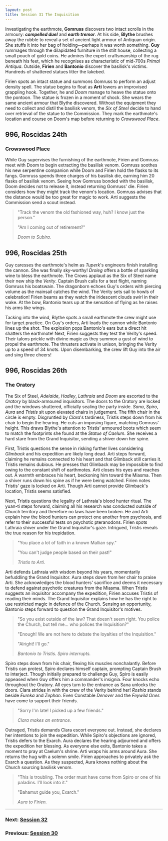 ```yaml
---
layout: post
title: Session 31 The Inquisition
---
```


Investigating the earthmote, **Gomruss** discovers two intact scrolls in the armoury: ***compelled duel*** and ***earth tremor***. At his side, **Blythe** brushes away the rubble to reveal a set of ancient light armour of Antiquan origin. She stuffs it into her bag of holding—perhaps it was worth something. **Guy** rummages through the dilapidated furniture in the stilt house, collecting a small pouch of gold coins. He admires the expert craftsmanship of the rug beneath his feet, which he recognises as characteristic of mid-700s *Primal Antiqua*. Outside, **Firien** and **Bantonio** discover the basilisk's victims. Hundreds of shattered statues litter the lakebed.

Firien spots an intact statue and summons Gomruss to perform an adjust density spell. The statue begins to float as **Arti** lowers an improvised grappling hook. Together, he and *Doom* manage to heave the statue onto the pontoon. The statue is frozen in a moment of shock. She wears the same ancient armour that Blythe discovered. Without the equipment they need to collect and distil the basilisk venom, the *Six of Steel* decide to hand over retrieval of the statue to the Commission. They mark the earthmote's location and course on Doom's map before returning to *Crowswood Place*.

## **996, Roscidas 24th**

### Crowswood Place

While Guy supervises the furnishing of the earthmote, Firien and Gomruss meet with Doom to begin extracting the basilisk venom. Gomruss soothes his new serpentine companion while Doom and Firien hold the flasks to its fangs. Gomruss spends three charges of his basilisk die, earning him 20 flasks of basilisk venom. Seeing how Gomruss bonded with the basilisk, Doom decides not to release it, instead returning Gomruss' die. Firien considers how they might track the venom's location. Gomruss advises that the distance would be too great for magic to work. Arti suggests the Commission send a scout instead.

> "Track the venom the old fashioned way, huh? I know just the person."
>
> "Am I coming out of retirement?"
>
> *Doom to Subira.*

## **996, Roscidas 25th**

Guy caresses the earthmote's helm as *Tuperk*'s engineers finish installing the cannon. She was finally sky-worthy! *Droleg* offers a bottle of sparkling wine to bless the earthmote. The Crows applaud as the Six of Steel name their new ship the *Verity*. Captain Brush calls for a test flight, naming Gomruss his boatswain. The dragonborn echoes Guy's orders with piercing volume as the mainsail catches the wind. The Verity sets sail to howls of celebration! Firien beams as they watch the iridescent clouds swirl in their wake. At the bow, Bantonio tears up at the sensation of flying as he raises his arms like wings.

Tacking into the wind, Blythe spots a small earthmote the crew might use for target practice. On Guy's orders, Arti loads the cannon while Bantonio lines up the shot. The explosion pops Bantonio's ears but a direct hit shatters the earthmote! Next, Firien suggests they test the Verity's speed. Their talons prickle with divine magic as they summon a gust of wind to propel the earthmote. The thrusters activate in unison, bringing the Verity up to a speed of 34 knots. Upon disembarking, the crew lift Guy into the air and sing three cheers!

## **996, Roscidas 26th**

### The Oratory

The Six of Steel, *Adelaide*, *Hadley*, *Lathraia* and *Doom* are escorted to the *Oratory* by black-armoured inquisitors. The doors to the Oratory are locked and the windows shuttered, officially sealing the party inside. *Sana*, *Spiro*, *Aura* and *Tristis* sit upon elevated chairs in judgement. The fifth chair in the circle is empty. Disgruntled by *Clara*'s tardiness, Tristis steps down from his chair to begin the hearing. He cuts an imposing figure, matching Gomruss' height. This draws Blythe's attention to Tristis' armoured boots which seem to match the footprints she found at the *Statue of Caelum*. She receives a hard stare from the Grand Inquisitor, sending a shiver down her spine.

First, Tristis questions the sense in risking further lives considering *Glimback* and his expedition are likely long dead. Arti steps forward, claiming he remains connected to his heart and that Glimback still carries it. Tristis remains dubious. He presses that Glimback may be impossible to find owing to the constant shift of earthmotes. Arti closes his eyes and reaches out. A warmth embraces his heart, beckoning him toward the Miasma. Then a shiver runs down his spine as if he were being watched. Firien notes Tristis' gaze is locked on Arti. Though Arti cannot provide Glimback's location, Tristis seems satisfied.

Next, Tristis questions the legality of Lathraia's blood hunter ritual. The yuan-ti steps forward, claiming all his research was conducted outside of Church territory and therefore no laws have been broken. He and Arti explain how the blood hunters can protect one another from psychosis, and refer to their successful tests on psychotic pteranodons. Firien spots Lathraia shiver under the Grand Inquisitor's gaze. Intrigued, Tristis reveals the true reason for his trepidation.

> "You place a lot of faith in a known Mallian spy."
>
> "You can't judge people based on their past!"
>
> *Tristis to Arti.*

Arti defends Lathraia with wisdom beyond his years, momentarily befuddling the Grand Inquisitor. Aura steps down from her chair to praise Arti. She acknowledges the blood hunters' sacrifice and deems it necessary to defend against psychotic creatures from the Miasma. When Tristis suggests an inquisitor accompany the expedition, Firien accuses Tristis of reading their minds. The Grand Inquisitor explains how he has the right to use restricted magic in defence of the Church. Sensing an opportunity, Bantonio steps forward to question the Grand Inquisitor's motives.

> "So you exist outside of the law? That doesn't seem right. You police the Church, but tell me... who polices the Inquisition?"
>
> "Enough! We are not here to debate the loyalties of the Inquisition."
>
> "Alright! I'll go."
>
> *Bantonio to Tristis. Spiro interrupts.*

Spiro steps down from his chair, flexing his muscles nonchalantly. Before Tristis can protest, Spiro declares himself captain, prompting Captain Brush to interject. Though initially prepared to challenge Guy, Spiro is easily appeased when Guy offers him a commander's insignia. Four knocks echo throughout the Oratory. All eyes turn to the entrance as Sana unlocks the doors. Clara strides in with the crew of the Verity behind her! *Roshia* stands beside *Eureka* and *Zephan*. Even Constable *Denover* and the *Feywild Ones* have come to support their friends.

> "Sorry I'm late! I picked up a few friends."
>
> *Clara makes an entrance.*

Outraged, Tristis demands Clara escort everyone out. Instead, she declares her intentions to join the expedition. While Spiro's objections are ignored, Tristis defers to the Exarch. Aura declares the hearing adjourned and offers the expedition her blessing. As everyone else exits, Bantonio takes a moment to pray at Caelum's shrine. Arti wraps his arms around Aura. She returns the hug with a solemn smile. Firien approaches to privately ask the Exarch a question. As they suspected, Aura knows nothing about the Church sourcing basilisk venom.

> "This is troubling. The order must have come from Spiro or one of his paladins. I'll look into it."
>
> "Bahamut guide you, Exarch."
>
> *Aura to Firien.*

---

### **Next: [Session 32](session-32)**
### **Previous: [Session 30](session-30)**
